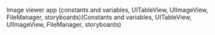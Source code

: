 Image viewer app (constants and variables, UITableView, UIImageView, FileManager, storyboards)(Constants and variables, UITableView, UIImageView, FileManager, storyboards)
